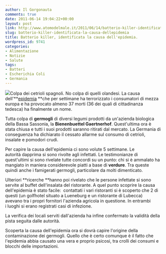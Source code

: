 ```yaml
---
author: Il Gorgonauta
comments: true
date: 2011-06-14 19:04:22+00:00
layout: post
link: http://www.atomodelmale.it/2011/06/14/batterio-killer-identificata-la-causa-dellepidemia/
slug: batterio-killer-identificata-la-causa-dellepidemia
title: Batterio killer, identificata la causa dell'epidemia.
wordpress_id: 9741
categories:
- Alimentazione
- Notizie
- Salute
tags:
- Batteri
- Escherichia Coli
- Germania
---
```


[![](http://www.atomodelmale.it/wp-content/uploads/2011/06/germogli-di-soia.jpg)](http://www.atomodelmale.it/wp-content/uploads/2011/06/germogli-di-soia.jpg)Colpa dei cetrioli spagnoli. No colpa di quelli olandesi. La causa dell'**[epidemia](http://www.atomodelmale.it/2011/05/29/allarme-batterio-killer-del-cetriolo-in-germania/) **che per settimane ha terrorizzato i consumatori di mezza europa e ha provocato almeno 37 morti (36 dei quali di cittadinanza tedesca) ha finalmente un nome.

Tutta colpa di **germogli** di diversi legumi prodotti da un'azienda biologica della Bassa Sassonia, la **Bienenbuettel Gaertnerhof**. Quest'ultima ora è stata chiusa e tutti i suoi prodotti saranno ritirati dal mercato. La Germania di conseguenza ha dichiarato il cessato allarme sul consumo di cetrioli, insalate e pomodori crudi.

Per capire la causa dell'epidemia ci sono volute 5 settimane. Le autorità dapprima si sono rivolte agli infettati. Le testimonianze di quest'ultimi si sono rivelate tutte concordi su un punto: chi si è ammalato ha mangiato in maniera considerevole piatti a base di **verdure**. Tra queste quindi anche i famigerati germogli, particolare da molti dimenticato.



Ulteriori **ricerche **hanno poi rivelato che le persone infettate si sono servite al buffet dell'insalata del ristorante. A quel punto scoprire la causa dell'epidemia è stato facile:  contattati i vari ristoranti si è scoperto che 2 di questi (un golfhotel situato a Lueneburg e un ristorante di Lubecca) avevano tra i propri fornitori l'azienda agricola in questione. In entrambi i luoghi si erano registrati casi di infezione.

La verifica dei locali serviti dall'azienda ha infine confermato la validità della pista seguita dalle autorità.

Scoperta la causa dell'epidemia ora si dovrà capire l'origine della contaminazione dei germogli. Quello che è certo comunque è il fatto che l'epidemia abbia causato una vera e proprio psicosi, tra crolli dei consumi e blocchi delle importazioni.
